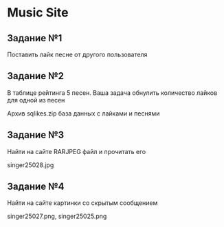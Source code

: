 # Music Site 
##  Задание №1
Поставить лайк песне от другого пользователя

## Задание №2
В таблице рейтинга 5 песен. Ваша задача обнулить количество лайков для одной из песен

Архив sqlikes.zip база данных с лайками и песнями 

## Задание №3
Найти на сайте RARJPEG файл и прочитать его

singer25028.jpg
## Задание №4
Найти на сайте картинки со скрытым сообщением

singer25027.png, singer25025.png